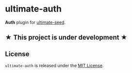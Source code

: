 # ultimate-auth

**Auth** plugin for [ultimate-seed](https://github.com/pilwon/ultimate-seed).

## **★ This project is under development ★**

## License

`ultimate-auth` is released under the [MIT License](http://opensource.org/licenses/MIT).
